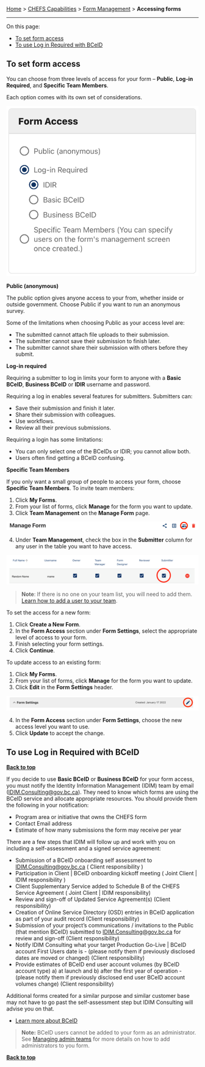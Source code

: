 [Home](index) > [CHEFS Capabilities](CHEFS-Capabilities) > [Form Management](Form-Management) > **Accessing forms**
***

On this page:
- [To set form access](#to-set-form-access)
- [To use Log in Required with BCeID](#to-use-log-in-required-with-bceid)

## To set form access

You can choose from three levels of access for your form – **Public**, **Log-in Required**, and **Specific Team Members**.

Each option comes with its own set of considerations.

![img](images/chefs-form-access-fig1.png)

**Public (anonymous)**

The public option gives anyone access to your from, whether inside or outside government. 
Choose Public if you want to run an anonymous survey.

Some of the limitations when choosing Public as your access level are:
* The submitted cannot attach file uploads to their submission.
* The submitter cannot save their submission to finish later.
* The submitter cannot share their submission with others before they submit.

**Log-in required**

Requiring a submitter to log in limits your form to anyone with a **Basic BCeID**, **Business BCeID** or **IDIR** username and password. 

Requiring a log in enables several features for submitters. 
Submitters can:
* Save their submission and finish it later.
* Share their submission with colleagues.
* Use workflows.
* Review all their previous submissions. 

Requiring a login has some limitations:
* You can only select one of the BCeIDs or IDIR; you cannot allow both.
* Users often find getting a BCeID confusing.

**Specific Team Members**

If you only want a small group of people to access your form, choose **Specific Team Members**. 
To invite team members:

1. Click **My Forms**.
2. From your list of forms, click **Manage** for the form you want to update.
3. Click **Team Management** on the **Manage Form** page.

![img](images/chefs-form-access-fig2.png)


4. Under **Team Management**, check the box in the **Submitter** column for any user in the table you want to have access.

![img](images/chefs-form-access-fig3.png)

> **Note**: If there is no one on your team list, you will need to add them. [Learn how to add a user to your team](/bcgov/common-hosted-form-service/wiki/Managing-admin-teams#adding-a-new-team-member).

To set the access for a new form:
1.	Click **Create a New Form**.
2.	In the **Form Access** section under **Form Settings**, select the appropriate level of access to your form.
3.	Finish selecting your form settings.
4.	Click **Continue**.

To update access to an existing form:
1.	Click **My Forms**.
2.	From your list of forms, click **Manage** for the form you want to update.
3.	Click **Edit** in the **Form Settings** header.

![img](images/chefs-form-access-fig4.png)

4.	In the **Form Access** section under **Form Settings**, choose the new access level you want to use.
5.	Click **Update** to accept the change.

## To use Log in Required with BCeID
**[Back to top](#top)**

If you decide to use **Basic BCeID** or **Business BCeID** for your form access, you must notify the Identity Information Management (IDIM) team by email (IDIM.Consulting@gov.bc.ca). They need to know which forms are using the BCeID service and allocate appropriate resources. 
You should provide them the following in your notification:

* Program area or initiative that owns the CHEFS form
* Contact Email address
* Estimate of how many submissions the form may receive per year

There are a few steps that IDIM will follow up and work with you on including a self-assessment and a signed service agreement:

* Submission of a BCeID onboarding self assessment to IDIM.Consulting@gov.bc.ca ( Client responsibility ) 
* Participation in Client | BCeID onboarding kickoff meeting ( Joint Client | IDIM responsibility ) 
* Client Supplementary Service added to Schedule B of the CHEFS Service Agreement ( Joint Client | IDIM responsibility) 
* Review and sign-off of Updated Service Agreement(s) (Client responsibility) 
* Creation of Online Service Directory (OSD) entries in BCeID application as part of your audit record (Client responsibility) 
* Submission of your project’s communications / invitations to the Public (that mention BCeID) submitted to IDIM.Consulting@gov.bc.ca for review and sign-off (Client responsibility) 
* Notify IDIM Consulting what your target Production Go-Live | BCeID account First Users date is - (please notify them if previously disclosed dates are moved or changed) (Client responsibility) 
* Provide estimates of BCeID end user account volumes (by BCeID account type) a) at launch and b) after the first year of operation - (please notify them if previously disclosed end user BCeID account volumes change) (Client responsibility) 

Additional forms created for a similar purpose and similar customer base may not have to go past the self-assessment step but IDIM Consulting will advise you on that. 
 
* [Learn more about BCeID](https://www.bceid.ca/)

> **Note:** BCeID users cannot be added to your form as an administrator. See [Managing admin teams](Managing-admin-teams) for more details on how to add administrators to you form.

**[Back to top](#top)**